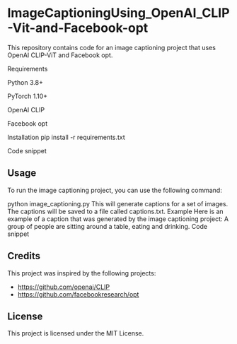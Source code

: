 # ImageCaptioningUsing_OpenAI_CLIP-Vit-and-Facebook-opt

This repository contains code for an image captioning project that uses OpenAI CLIP-ViT and Facebook opt.

Requirements

Python 3.8+

PyTorch 1.10+

OpenAI CLIP

Facebook opt

Installation
pip install -r requirements.txt

Code snippet

## Usage

To run the image captioning project, you can use the following command:

python image_captioning.py
This will generate captions for a set of images. The captions will be saved to a file called captions.txt.
Example
Here is an example of a caption that was generated by the image captioning project:
A group of people are sitting around a table, eating and drinking.
Code snippet

## Credits

This project was inspired by the following projects:

* https://github.com/openai/CLIP
* https://github.com/facebookresearch/opt

## License

This project is licensed under the MIT License.
